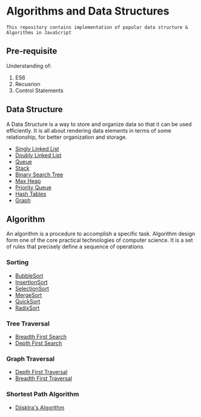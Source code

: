 # Algorithms and Data Structures
    This repository contains implementation of popular data structure & Algorithms in JavaScript
    
## Pre-requisite
  Understanding of: <br/>
  1. ES6
  2. Recusrion
  3. Control Statements

## Data Structure
A Data Structure is a way to store and organize data so that it can be used efficiently. It is all about rendering data elements in terms of some relationship, for better organization and storage.

* [Singly Linked List](Data_Structures/SinglyLinkedList)
* [Doubly Linked List](Data_Structures/DoublyLinkedList)
* [Queue](Data_Structures/Queue)
* [Stack](Data_Structures/Stacks)
* [Binary Search Tree](Data_Structures/Trees)
* [Max Heap](Data_Structures/MaxHeaps)
* [Priority Queue](Data_Structures/Priority_Queue)
* [Hash Tables](Data_Structures/HashTable)
* [Graph](Data_Structures/Graphs)

## Algorithm
An algorithm is a procedure to accomplish a specific task. Algorithm design form one of the core practical technologies of computer science. It is a set of rules that precisely define a sequence of operations.

### Sorting
* [BubbleSort](Algorithms/Sorting/BubbleSort)
* [InsertionSort](Algorithms/Sorting/InsertionSort)
* [SelectionSort](Algorithms/Sorting/SelectionSort)
* [MergeSort](Algorithms/Sorting/MergeSort)
* [QuickSort](Algorithms/Sorting/QuickSort)
* [RadixSort](Algorithms/Sorting/RadixSort)

### Tree Traversal
* [Breadth First Search](Algorithms/Traversal/BFS)
* [Depth First Search](Algorithms/Traversal/DFS)

### Graph Traversal
* [Depth First Traversal](Data_Structures/Graphs/Graph_Traversal)
* [Breadth First Traversal](Data_Structures/Graphs/Graph_Traversal)

### Shortest Path Algorithm
* [Dijsktra's Algorithm](Algorithms/Dijkstra)
